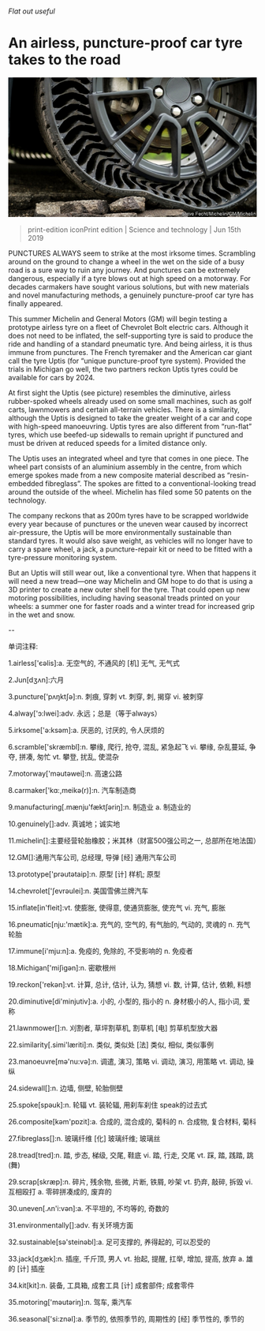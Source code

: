 ###### Flat out useful

# An airless, puncture-proof car tyre takes to the road 

![image](images/20190615_stp501.jpg) 

> print-edition iconPrint edition | Science and technology | Jun 15th 2019 

PUNCTURES ALWAYS seem to strike at the most irksome times. Scrambling around on the ground to change a wheel in the wet on the side of a busy road is a sure way to ruin any journey. And punctures can be extremely dangerous, especially if a tyre blows out at high speed on a motorway. For decades carmakers have sought various solutions, but with new materials and novel manufacturing methods, a genuinely puncture-proof car tyre has finally appeared. 

This summer Michelin and General Motors (GM) will begin testing a prototype airless tyre on a fleet of Chevrolet Bolt electric cars. Although it does not need to be inflated, the self-supporting tyre is said to produce the ride and handling of a standard pneumatic tyre. And being airless, it is thus immune from punctures. The French tyremaker and the American car giant call the tyre Uptis (for “unique puncture-proof tyre system). Provided the trials in Michigan go well, the two partners reckon Uptis tyres could be available for cars by 2024. 

At first sight the Uptis (see picture) resembles the diminutive, airless rubber-spoked wheels already used on some small machines, such as golf carts, lawnmowers and certain all-terrain vehicles. There is a similarity, although the Uptis is designed to take the greater weight of a car and cope with high-speed manoeuvring. Uptis tyres are also different from “run-flat” tyres, which use beefed-up sidewalls to remain upright if punctured and must be driven at reduced speeds for a limited distance only. 

The Uptis uses an integrated wheel and tyre that comes in one piece. The wheel part consists of an aluminium assembly in the centre, from which emerge spokes made from a new composite material described as “resin-embedded fibreglass”. The spokes are fitted to a conventional-looking tread around the outside of the wheel. Michelin has filed some 50 patents on the technology. 

The company reckons that as 200m tyres have to be scrapped worldwide every year because of punctures or the uneven wear caused by incorrect air-pressure, the Uptis will be more environmentally sustainable than standard tyres. It would also save weight, as vehicles will no longer have to carry a spare wheel, a jack, a puncture-repair kit or need to be fitted with a tyre-pressure monitoring system. 

But an Uptis will still wear out, like a conventional tyre. When that happens it will need a new tread—one way Michelin and GM hope to do that is using a 3D printer to create a new outer shell for the tyre. That could open up new motoring possibilities, including having seasonal treads printed on your wheels: a summer one for faster roads and a winter tread for increased grip in the wet and snow. 

-- 

 单词注释:

1.airless['єәlis]:a. 无空气的, 不通风的 [机] 无气, 无气式 

2.Jun[dʒʌn]:六月 

3.puncture['pʌŋktʃә]:n. 刺痕, 穿刺 vt. 刺穿, 刺, 揭穿 vi. 被刺穿 

4.alway['ɔ:lwei]:adv. 永远；总是（等于always） 

5.irksome['ә:ksәm]:a. 厌恶的, 讨厌的, 令人厌烦的 

6.scramble['skræmbl]:n. 攀缘, 爬行, 抢夺, 混乱, 紧急起飞 vi. 攀缘, 杂乱蔓延, 争夺, 拼凑, 匆忙 vt. 攀登, 扰乱, 使混杂 

7.motorway['mәutәwei]:n. 高速公路 

8.carmaker['kɑ:,meikә(r)]:n. 汽车制造商 

9.manufacturing[.mænju'fæktʃәriŋ]:n. 制造业 a. 制造业的 

10.genuinely[]:adv. 真诚地；诚实地 

11.michelin[]:主要经营轮胎橡胶；米其林（财富500强公司之一, 总部所在地法国） 

12.GM[]:通用汽车公司, 总经理, 导弹 [经] 通用汽车公司 

13.prototype['prәutәtaip]:n. 原型 [计] 样机; 原型 

14.chevrolet['ʃevrәulei]:n. 美国雪佛兰牌汽车 

15.inflate[in'fleit]:vt. 使膨胀, 使得意, 使通货膨胀, 使充气 vi. 充气, 膨胀 

16.pneumatic[nju:'mætik]:a. 充气的, 空气的, 有气胎的, 气动的, 灵魂的 n. 充气轮胎 

17.immune[i'mju:n]:a. 免疫的, 免除的, 不受影响的 n. 免疫者 

18.Michigan['miʃigәn]:n. 密歇根州 

19.reckon['rekәn]:vt. 计算, 总计, 估计, 认为, 猜想 vi. 数, 计算, 估计, 依赖, 料想 

20.diminutive[di'minjutiv]:a. 小的, 小型的, 指小的 n. 身材极小的人, 指小词, 爱称 

21.lawnmower[]:n. 刈割者, 草坪割草机, 割草机 [电] 剪草机型放大器 

22.similarity[.simi'læriti]:n. 类似, 类似处 [法] 类似, 相似, 类似事例 

23.manoeuvre[mә'nu:vә]:n. 调遣, 演习, 策略 vi. 调动, 演习, 用策略 vt. 调动, 操纵 

24.sidewall[]:n. 边墙, 侧壁, 轮胎侧壁 

25.spoke[spәuk]:n. 轮辐 vt. 装轮辐, 用刹车刹住 speak的过去式 

26.composite[kәm'pɒzit]:a. 合成的, 混合成的, 菊科的 n. 合成物, 复合材料, 菊科 

27.fibreglass[]:n. 玻璃纤维 [化] 玻璃纤维; 玻璃丝 

28.tread[tred]:n. 踏, 步态, 梯级, 交尾, 鞋底 vi. 踏, 行走, 交尾 vt. 踩, 踏, 践踏, 跳(舞) 

29.scrap[skræp]:n. 碎片, 残余物, 些微, 片断, 铁屑, 吵架 vt. 扔弃, 敲碎, 拆毁 vi. 互相殴打 a. 零碎拼凑成的, 废弃的 

30.uneven[.ʌn'i:vәn]:a. 不平坦的, 不均等的, 奇数的 

31.environmentally[]:adv. 有关环境方面 

32.sustainable[sә'steinәbl]:a. 足可支撑的, 养得起的, 可以忍受的 

33.jack[dʒæk]:n. 插座, 千斤顶, 男人 vt. 抬起, 提醒, 扛举, 增加, 提高, 放弃 a. 雄的 [计] 插座 

34.kit[kit]:n. 装备, 工具箱, 成套工具 [计] 成套部件; 成套零件 

35.motoring['mәutәriŋ]:n. 驾车, 乘汽车 

36.seasonal['si:znәl]:a. 季节的, 依照季节的, 周期性的 [经] 季节性的, 季节的 

